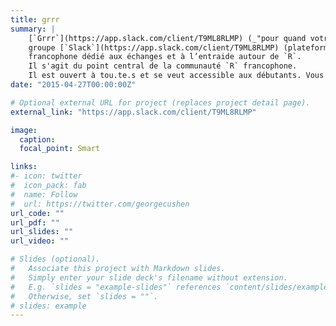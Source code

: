 ```yaml
---
title: grrr
summary: |
    [`Grrr`](https://app.slack.com/client/T9ML8RLMP) (_"pour quand votre `R` fait `Grrr`"_) est un
    groupe [`Slack`](https://app.slack.com/client/T9ML8RLMP) (plateforme de discussion instantanée)
    francophone dédié aux échanges et à l’entraide autour de `R`. 
    Il s'agit du point central de la communauté `R` francophone.
    Il est ouvert à tou.te.s et se veut accessible aux débutants. Vous pouvez même utiliser un pseudonyme si vous préférez.
date: "2015-04-27T00:00:00Z"

# Optional external URL for project (replaces project detail page).
external_link: "https://app.slack.com/client/T9ML8RLMP"

image:
  caption:
  focal_point: Smart

links:
#- icon: twitter
#  icon_pack: fab
#  name: Follow
#  url: https://twitter.com/georgecushen
url_code: ""
url_pdf: ""
url_slides: ""
url_video: ""

# Slides (optional).
#   Associate this project with Markdown slides.
#   Simply enter your slide deck's filename without extension.
#   E.g. `slides = "example-slides"` references `content/slides/example-slides.md`.
#   Otherwise, set `slides = ""`.
# slides: example
---
```

